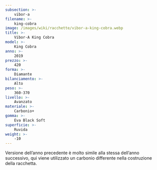 ```yaml
---
subsection: >-
    vibor-a
filename: >-
    king-cobra
image: /images/wiki/racchette/vibor-a-king-cobra.webp
title: >-
    Vibor-A King Cobra
model: >-
    King Cobra
anno: >-
    2019
prezzo: >-
    420
forma: >-
    Diamante
bilanciamento: >-
    Alto
peso: >-
    360-370
livello: >-
    Avanzato
materiale: >-
    Carbonio+
gomma: >-
    Eva Black Soft
superficie: >-
    Ruvida
weight: >-
    -10
---
```

Versione dell’anno precedente è molto simile alla stessa dell’anno successivo, qui viene utilizzato un carbonio differente nella costruzione della racchetta.